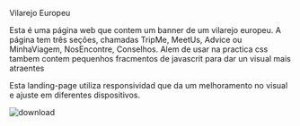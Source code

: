 Vilarejo Europeu

 Esta é uma página web que contem um banner de um vilarejo europeu. 
 A página tem  três seções, chamadas TripMe, MeetUs, Advice ou MinhaViagem, NosEncontre, Conselhos.
 Alem de usar na practica css tambem contem pequenhos fracmentos de javascrit para dar un visual mais atraentes 
 
 Esta landing-page utiliza responsividad que da um melhoramento no visual e ajuste em diferentes dispositivos.
 
 ![download](https://github.com/WilfredoSolorzano/viagens--landing-page/assets/122184939/5dd9d41e-a1d8-4c35-bd62-47ada3a45cd8)
